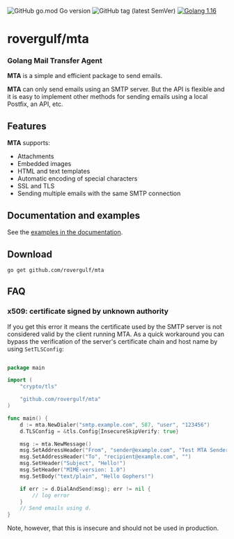 ![GitHub go.mod Go version](https://img.shields.io/github/go-mod/go-version/rovergulf/mta)
![GitHub tag (latest SemVer)](https://img.shields.io/github/v/tag/rovergulf/mta)
[![Golang 1.16](https://github.com/rovergulf/mta/actions/workflows/main.yml/badge.svg)](https://github.com/rovergulf/mta/actions/workflows/main.yml)

# rovergulf/mta

### Golang Mail Transfer Agent

**MTA** is a simple and efficient package to send emails.

**MTA** can only send emails using an SMTP server. But the API is flexible and it is easy to implement other methods for
sending emails using a local Postfix, an API, etc.

## Features

**MTA** supports:

- Attachments
- Embedded images
- HTML and text templates
- Automatic encoding of special characters
- SSL and TLS
- Sending multiple emails with the same SMTP connection

## Documentation and examples

See the [examples in the documentation](https://pkg.go.dev/github.com/rovergulf/mta).

## Download

```shell
go get github.com/rovergulf/mta
```

## FAQ

### x509: certificate signed by unknown authority

If you get this error it means the certificate used by the SMTP server is not considered valid by the client running
MTA. As a quick workaround you can bypass the verification of the server's certificate chain and host name by using
`SetTLSConfig`:

```go

package main

import (
	"crypto/tls"

	"github.com/rovergulf/mta"
)

func main() {
	d := mta.NewDialer("smtp.example.com", 587, "user", "123456")
	d.TLSConfig = &tls.Config{InsecureSkipVerify: true}

	msg := mta.NewMessage()
	msg.SetAddressHeader("From", "sender@example.com", "Test MTA Sender")
	msg.SetAddressHeader("To", "recipient@example.com", "")
	msg.SetHeader("Subject", "Hello!")
	msg.SetHeader("MIME-version: 1.0")
	msg.SetBody("text/plain", "Hello Gophers!")

	if err := d.DialAndSend(msg); err != nil {
		// log error
	}
	// Send emails using d.
}
```

Note, however, that this is insecure and should not be used in production.
